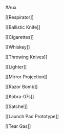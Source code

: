 #Aux

[[Respirator]]

[[Ballistic Knife]]

[[Cigarettes]]

[[Whiskey]]

[[Throwing Knives]]

[[Lighter]]

[[Mirror Projection]]

[[Razor Bomb]]

[[Kobra-07s]]

[[Satchel]]

[[Launch Pad Prototype]]

[[Tear Gas]]